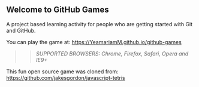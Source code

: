 ## Welcome to GitHub Games

A project based learning activity for people who are getting started with Git and GitHub.

You can play the game at: https://YeamariamM.github.io/github-games

>> _*SUPPORTED BROWSERS*: Chrome, Firefox, Safari, Opera and IE9+_

This fun open source game was cloned from: https://github.com/jakesgordon/javascript-tetris
